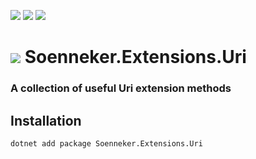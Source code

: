 [![](https://img.shields.io/nuget/v/Soenneker.Extensions.Uri.svg?style=for-the-badge)](https://www.nuget.org/packages/Soenneker.Extensions.Uri/)
[![](https://img.shields.io/github/actions/workflow/status/soenneker/soenneker.extensions.uri/publish-package.yml?style=for-the-badge)](https://github.com/soenneker/soenneker.extensions.uri/actions/workflows/publish-package.yml)
[![](https://img.shields.io/nuget/dt/Soenneker.Extensions.Uri.svg?style=for-the-badge)](https://www.nuget.org/packages/Soenneker.Extensions.Uri/)

# ![](https://user-images.githubusercontent.com/4441470/224455560-91ed3ee7-f510-4041-a8d2-3fc093025112.png) Soenneker.Extensions.Uri
### A collection of useful Uri extension methods

## Installation

```
dotnet add package Soenneker.Extensions.Uri
```
